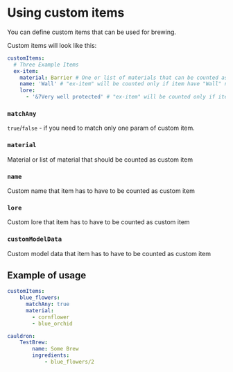 
# Using custom items

You can define custom items that can be used for brewing.

Custom items will look like this:

```yaml
customItems:
  # Three Example Items
  ex-item:
    material: Barrier # One or list of materials that can be counted as "ex-item"
    name: 'Wall' # "ex-item" will be counted only if item have "Wall" name
    lore:
      - '&7Very well protected' # "ex-item" will be counted only if item have "&7Very well protected" lore
```

### `matchAny`

`true`/`false` - if you need to match only one param of custom item.

### `material`

Material or list of material that should be counted as custom item

### `name`

Custom name that item has to have to be counted as custom item

### `lore`

Custom lore that item has to have to be counted as custom item

### `customModelData`

Custom model data that item has to have to be counted as custom item

## Example of usage

```yaml
customItems:
    blue_flowers:
      matchAny: true
      material:
        - cornflower
        - blue_orchid

cauldron:
    TestBrew:
        name: Some Brew
        ingredients:
            - blue_flowers/2
```